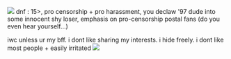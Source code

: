 ![](https://files.catbox.moe/dvdewu.gif)
dnf : 15>, pro censorship + pro harassment, you declaw '97 dude into some innocent shy loser, emphasis on pro-censorship postal fans (do you even hear yourself...)

iwc unless ur my bff. i dont like sharing my interests. i hide freely. i dont like most people + easily irritated
![](https://files.catbox.moe/zdp86r.gif)
